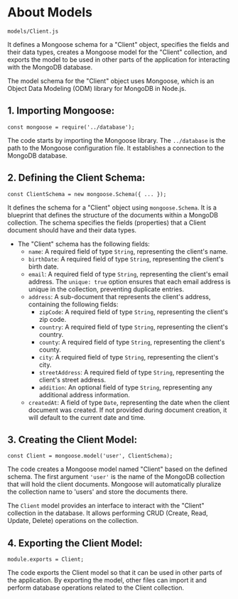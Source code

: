 # About Models 
   
`models/Client.js`  
  
It defines a Mongoose schema for a "Client" object, specifies the fields and their data types, creates a Mongoose model for the "Client" collection, and exports the model to be used in other parts of the application for interacting with the MongoDB database.  

The model schema for the "Client" object uses Mongoose, which is an Object Data Modeling (ODM) library for MongoDB in Node.js.  
  
## 1. Importing Mongoose:  
  
   `const mongoose = require('../database');`  
     
   The code starts by importing the Mongoose library. The `../database` is the path to the Mongoose configuration file. It establishes a connection to the MongoDB database.  
  
## 2. Defining the Client Schema:  
  
`const ClientSchema = new mongoose.Schema({ ... });` 

It defines the schema for a "Client" object using `mongoose.Schema`. It is a blueprint that defines the structure of the documents within a MongoDB collection. The schema specifies the fields (properties) that a Client document should have and their data types.  
- The "Client" schema has the following fields:  
   - `name`: A required field of type `String`, representing the client's name.
   - `birthDate`: A required field of type `String`, representing the client's birth date.  
   - `email`: A required field of type `String`, representing the client's email address. The `unique: true` option ensures that each email address is unique in the collection, preventing duplicate entries.  
   - `address`: A sub-document that represents the client's address, containing the following fields:  
      - `zipCode`: A required field of type `String`, representing the client's zip code.  
      - `country`: A required field of type `String`, representing the client's country.  
      - `county`: A required field of type `String`, representing the client's county.  
      - `city`: A required field of type `String`, representing the client's city.
      - `streetAddress`: A required field of type `String`, representing the client's street address.  
      - `addition`: An optional field of type `String`, representing any additional address information.  
   - `createdAt`: A field of type `Date`, representing the date when the client document was created. If not provided during document creation, it will default to the current date and time.  
  
## 3. Creating the Client Model:  
  
   `const Client = mongoose.model('user', ClientSchema);`

The code creates a Mongoose model named "Client" based on the defined schema. The first argument `'user'` is the name of the MongoDB collection that will hold the client documents. Mongoose will automatically pluralize the collection name to 'users' and store the documents there.  
      
The `Client` model provides an interface to interact with the "Client" collection in the database. It allows performing CRUD (Create, Read, Update, Delete) operations on the collection.  
  
## 4. Exporting the Client Model:  
 
   `module.exports = Client;`

The code exports the Client model so that it can be used in other parts of the application. By exporting the model, other files can import it and perform database operations related to the Client collection.  

